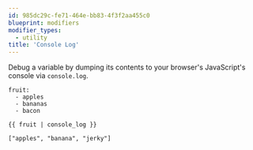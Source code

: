 ```yaml
---
id: 985dc29c-fe71-464e-bb83-4f3f2aa455c0
blueprint: modifiers
modifier_types:
  - utility
title: 'Console Log'
---
```

Debug a variable by dumping its contents to your browser's JavaScript's console via `console.log`.

```.language-yaml
fruit:
  - apples
  - bananas
  - bacon
```

```
{{ fruit | console_log }}
```

```.language-javascript
["apples", "banana", "jerky"]
```


